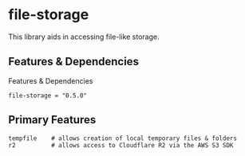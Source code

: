 # file-storage

This library aids in accessing file-like storage.

## Features & Dependencies

Features & Dependencies

    file-storage = "0.5.0"

## Primary Features

    tempfile    # allows creation of local temporary files & folders
    r2          # allows access to Cloudflare R2 via the AWS S3 SDK

